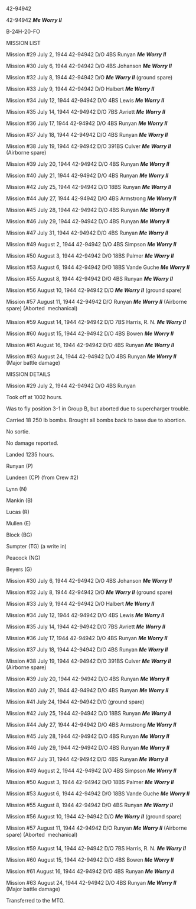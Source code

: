 





42-94942






 




42-94942 ***Me Worry II***

B-24H-20-FO

MISSION LIST  

  


Mission #29 July 2, 1944 42-94942 D/O 4BS Runyan ***Me
Worry II***

Mission #30 July 6, 1944 42-94942 D/O 4BS Johanson ***Me
Worry II***

Mission #32 July 8, 1944 42-94942 D/O ***Me Worry II***
(ground spare)

Mission #33 July 9, 1944 42-94942 D/O Halbert ***Me Worry
II***

Mission #34 July 12, 1944 42-94942 D/O 4BS Lewis ***Me
Worry II***

Mission #35 July 14, 1944 42-94942 D/O 7BS Avriett ***Me
Worry II***

Mission #36 July 17, 1944 42-94942 D/O 4BS Runyan ***Me
Worry II***

Mission #37 July 18, 1944 42-94942 D/O 4BS Runyan ***Me
Worry II***

Mission #38 July 19, 1944 42-94942 D/O 391BS Culver ***Me
Worry II*** (Airborne spare)

Mission #39 July 20, 1944 42-94942 D/O 4BS Runyan ***Me
Worry II***

Mission #40 July 21, 1944 42-94942 D/O 4BS Runyan ***Me
Worry II***

Mission #42 July 25, 1944 42-94942 D/O 18BS Runyan ***Me
Worry II***

Mission #44 July 27, 1944 42-94942 D/O 4BS Armstrong ***Me
Worry II***

Mission #45 July 28, 1944 42-94942 D/O 4BS Runyan ***Me
Worry II***

Mission #46 July 29, 1944 42-94942 D/O 4BS Runyan ***Me
Worry II***

Mission #47 July 31, 1944 42-94942 D/O 4BS Runyan ***Me
Worry II***

Mission #49 August 2, 1944 42-94942 D/O 4BS Simpson ***Me
Worry II***

Mission #50 August 3, 1944 42-94942 D/O 18BS Palmer ***Me
Worry II***

Mission #53 August 6, 1944 42-94942 D/O 18BS Vande Guche ***Me
Worry II***

Mission #55 August 8, 1944 42-94942 D/O 4BS Runyan ***Me
Worry II***

Mission #56 August 10, 1944 42-94942 D/O ***Me Worry II***
(ground spare)

Mission #57 August 11, 1944 42-94942 D/O Runyan ***Me
Worry II*** (Airborne spare) (Aborted  mechanical)

Mission #59 August 14, 1944 42-94942 D/O 7BS Harris, R. N. ***Me
Worry II***

Mission #60 August 15, 1944 42-94942 D/O 4BS Bowen ***Me
Worry II***

Mission #61 August 16, 1944 42-94942 D/O 4BS Runyan ***Me
Worry II***

Mission #63 August 24, 1944 42-94942 D/O 4BS Runyan ***Me
Worry II*** (Major battle damage)

MISSION DETAILS  

  

Mission #29 July 2, 1944 42-94942 D/O 4BS Runyan

Took off at 1002 hours.

Was to fly position 3-1 in Group B, but aborted due to
supercharger trouble.

Carried 18 250 lb bombs. Brought all bombs back to base due
to abortion.

No sortie.

No damage reported.

Landed 1235 hours.

Runyan (P)

Lundeen (CP) (from Crew #2)

Lynn (N)

Mankin (B)

Lucas (R)

Mullen (E)

Block (BG)

Sumpter (TG) (a write in)

Peacock (NG)

Beyers (G)

Mission #30 July 6, 1944 42-94942 D/O 4BS Johanson ***Me
Worry II***

Mission #32 July 8, 1944 42-94942 D/O ***Me Worry II***
(ground spare)

Mission #33 July 9, 1944 42-94942 D/O Halbert ***Me Worry
II***

Mission #34 July 12, 1944 42-94942 D/O 4BS Lewis ***Me
Worry II***

Mission #35 July 14, 1944 42-94942 D/O 7BS Avriett ***Me
Worry II***

Mission #36 July 17, 1944 42-94942 D/O 4BS Runyan ***Me
Worry II***

Mission #37 July 18, 1944 42-94942 D/O 4BS Runyan ***Me
Worry II***

Mission #38 July 19, 1944 42-94942 D/O 391BS Culver ***Me
Worry II*** (Airborne spare)

Mission #39 July 20, 1944 42-94942 D/O 4BS Runyan ***Me
Worry II***

Mission #40 July 21, 1944 42-94942 D/O 4BS Runyan ***Me
Worry II***

Mission #41 July 24, 1944 42-94942 D/O (ground spare)

Mission #42 July 25, 1944 42-94942 D/O 18BS Runyan ***Me
Worry II***

Mission #44 July 27, 1944 42-94942 D/O 4BS Armstrong ***Me
Worry II***

Mission #45 July 28, 1944 42-94942 D/O 4BS Runyan ***Me
Worry II***

Mission #46 July 29, 1944 42-94942 D/O 4BS Runyan ***Me
Worry II***

Mission #47 July 31, 1944 42-94942 D/O 4BS Runyan ***Me
Worry II***

Mission #49 August 2, 1944 42-94942 D/O 4BS Simpson ***Me
Worry II***

Mission #50 August 3, 1944 42-94942 D/O 18BS Palmer ***Me
Worry II***

Mission #53 August 6, 1944 42-94942 D/O 18BS Vande Guche ***Me
Worry II***

Mission #55 August 8, 1944 42-94942 D/O 4BS Runyan ***Me Worry
II***

Mission #56 August 10, 1944 42-94942 D/O ***Me Worry II***
(ground spare)

Mission #57 August 11, 1944 42-94942 D/O Runyan ***Me
Worry II*** (Airborne spare) (Aborted  mechanical)

Mission #59 August 14, 1944 42-94942 D/O 7BS Harris, R.
N. ***Me Worry II***

Mission #60 August 15, 1944 42-94942 D/O 4BS Bowen ***Me
Worry II***

Mission #61 August 16, 1944 42-94942 D/O 4BS Runyan ***Me
Worry II***

Mission #63 August 24, 1944 42-94942 D/O 4BS Runyan ***Me
Worry II*** (Major battle damage)

Transferred to the MTO.




